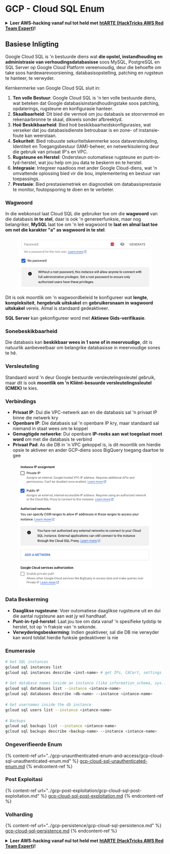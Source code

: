 # GCP - Cloud SQL Enum

<details>

<summary><strong>Leer AWS-hacking vanaf nul tot held met</strong> <a href="https://training.hacktricks.xyz/courses/arte"><strong>htARTE (HackTricks AWS Red Team Expert)</strong></a><strong>!</strong></summary>

Ander maniere om HackTricks te ondersteun:

* As jy jou **maatskappy geadverteer wil sien in HackTricks** of **HackTricks in PDF wil aflaai** Kyk na die [**INSKRYWINGSPLANNE**](https://github.com/sponsors/carlospolop)!
* Kry die [**amptelike PEASS & HackTricks swag**](https://peass.creator-spring.com)
* Ontdek [**Die PEASS Familie**](https://opensea.io/collection/the-peass-family), ons versameling eksklusiewe [**NFTs**](https://opensea.io/collection/the-peass-family)
* **Sluit aan by die** 💬 [**Discord-groep**](https://discord.gg/hRep4RUj7f) of die [**telegram-groep**](https://t.me/peass) of **volg** my op **Twitter** 🐦 [**@carlospolopm**](https://twitter.com/carlospolopm)**.**
* **Deel jou haktruuks deur PR's in te dien by** [**HackTricks**](https://github.com/carlospolop/hacktricks) en [**HackTricks Cloud**](https://github.com/carlospolop/hacktricks-cloud)
*
*
* github-opslag.

</details>

## Basiese Inligting

Google Cloud SQL is 'n bestuurde diens wat **die opstel, instandhouding en administrasie van verhoudingsdatabasisse** soos MySQL, PostgreSQL en SQL Server op Google Cloud Platform vereenvoudig, deur die behoefte om take soos hardewarevoorsiening, databasisopstelling, patching en rugsteun te hanteer, te verwyder.

Kernkenmerke van Google Cloud SQL sluit in:

1. **Ten volle Bestuur**: Google Cloud SQL is 'n ten volle bestuurde diens, wat beteken dat Google databasisinstandhoudingstake soos patching, opdaterings, rugsteune en konfigurasie hanteer.
2. **Skaalbaarheid**: Dit bied die vermoë om jou databasis se stoorvermoë en rekenaarbronne te skaal, dikwels sonder afbreektyd.
3. **Hoë Beskikbaarheid**: Bied hoë beskikbaarheidskonfigurasies, wat verseker dat jou databasisdienste betroubaar is en zone- of instansie-foute kan weerstaan.
4. **Sekuriteit**: Bied robuuste sekuriteitskenmerke soos dataversleuteling, Identiteit en Toegangsbestuur (IAM)-beheer, en netwerkisolering deur die gebruik van privaat IP's en VPC.
5. **Rugsteune en Herstel**: Ondersteun outomatiese rugsteune en punt-in-tyd-herstel, wat jou help om jou data te beskerm en te herstel.
6. **Integrasie**: Integreer naadloos met ander Google Cloud-diens, wat 'n omvattende oplossing bied vir die bou, implementering en bestuur van toepassings.
7. **Prestasie**: Bied prestasiemetriek en diagnostiek om databasisprestasie te monitor, foutopsporing te doen en te verbeter.

### Wagwoord

In die webkonsol laat Cloud SQL die gebruiker toe om die **wagwoord** van die databasis **in te stel**, daar is ook 'n genereerfunksie, maar nog belangriker, **MySQL** laat toe om 'n leë wagwoord te **laat en almal laat toe om net die karakter "a" as wagwoord in te stel**:

<figure><img src="../../../.gitbook/assets/image (1) (1) (1) (1) (1) (1) (1) (1) (1).png" alt=""><figcaption></figcaption></figure>

Dit is ook moontlik om 'n wagwoordbeleid te konfigureer wat **lengte**, **kompleksiteit**, **hergebruik uitskakel** en **gebruikersnaam in wagwoord uitskakel** vereis. Almal is standaard gedeaktiveer.

**SQL Server** kan gekonfigureer word met **Aktiewe Gids-verifikasie**.

### Sonebeskikbaarheid

Die databasis kan **beskikbaar wees in 1 sone of in meervoudige**, dit is natuurlik aanbeveelbaar om belangrike databasisse in meervoudige sones te hê.

### Versleuteling

Standaard word 'n deur Google bestuurde versleutelingssleutel gebruik, maar dit is ook **moontlik om 'n Kliënt-besuurde versleutelingssleutel (CMEK)** te kies.

### Verbindings

* **Privaat IP**: Dui die VPC-netwerk aan en die databasis sal 'n privaat IP binne die netwerk kry
* **Openbare IP**: Die databasis sal 'n openbare IP kry, maar standaard sal niemand in staat wees om te koppel
* **Gemagtigde netwerke**: Dui openbare **IP-reeks aan wat toegelaat moet word** om met die databasis te verbind
* **Privaat Pad**: As die DB in 'n VPC gekoppel is, is dit moontlik om hierdie opsie te aktiveer en ander GCP-diens soos BigQuery toegang daartoe te gee

<figure><img src="../../../.gitbook/assets/image (1) (1) (1) (1) (1) (1) (1) (1) (1) (1).png" alt=""><figcaption></figcaption></figure>

### Data Beskerming

* **Daaglikse rugsteune**: Voer outomatiese daaglikse rugsteune uit en dui die aantal rugsteune aan wat jy wil handhaaf.
* **Punt-in-tyd-herstel**: Laat jou toe om data vanaf 'n spesifieke tydstip te herstel, tot op 'n fraksie van 'n sekonde.
* **Verwyderingsbeskerming**: Indien geaktiveer, sal die DB nie verwyder kan word totdat hierdie funksie gedeaktiveer is nie

### Enumerasie
```bash
# Get SQL instances
gcloud sql instances list
gcloud sql instances describe <inst-name> # get IPs, CACert, settings

# Get database names inside an instance (like information_schema, sys...)
gcloud sql databases list --instance <intance-name>
gcloud sql databases describe <db-name> --instance <intance-name>

# Get usernames inside the db instance
gcloud sql users list --instance <intance-name>

# Backups
gcloud sql backups list --instance <intance-name>
gcloud sql backups describe <backup-name> --instance <intance-name>
```
### Ongeverifieerde Enum

{% content-ref url="../gcp-unaunthenticated-enum-and-access/gcp-cloud-sql-unauthenticated-enum.md" %}
[gcp-cloud-sql-unauthenticated-enum.md](../gcp-unaunthenticated-enum-and-access/gcp-cloud-sql-unauthenticated-enum.md)
{% endcontent-ref %}

### Post Exploitasi

{% content-ref url="../gcp-post-exploitation/gcp-cloud-sql-post-exploitation.md" %}
[gcp-cloud-sql-post-exploitation.md](../gcp-post-exploitation/gcp-cloud-sql-post-exploitation.md)
{% endcontent-ref %}

### Volharding

{% content-ref url="../gcp-persistence/gcp-cloud-sql-persistence.md" %}
[gcp-cloud-sql-persistence.md](../gcp-persistence/gcp-cloud-sql-persistence.md)
{% endcontent-ref %}

<details>

<summary><strong>Leer AWS-hacking vanaf nul tot held met</strong> <a href="https://training.hacktricks.xyz/courses/arte"><strong>htARTE (HackTricks AWS Red Team Expert)</strong></a><strong>!</strong></summary>

Ander maniere om HackTricks te ondersteun:

* As jy jou **maatskappy geadverteer wil sien in HackTricks** of **HackTricks in PDF wil aflaai** Kyk na die [**INSKRYWINGSPLANNE**](https://github.com/sponsors/carlospolop)!
* Kry die [**amptelike PEASS & HackTricks swag**](https://peass.creator-spring.com)
* Ontdek [**Die PEASS Familie**](https://opensea.io/collection/the-peass-family), ons versameling eksklusiewe [**NFTs**](https://opensea.io/collection/the-peass-family)
* **Sluit aan by die** 💬 [**Discord-groep**](https://discord.gg/hRep4RUj7f) of die [**telegram-groep**](https://t.me/peass) of **volg** my op **Twitter** 🐦 [**@carlospolopm**](https://twitter.com/carlospolopm)**.**
* **Deel jou haktruuks deur PR's in te dien by die** [**HackTricks**](https://github.com/carlospolop/hacktricks) en [**HackTricks Cloud**](https://github.com/carlospolop/hacktricks-cloud) github-opslag.

</details>

